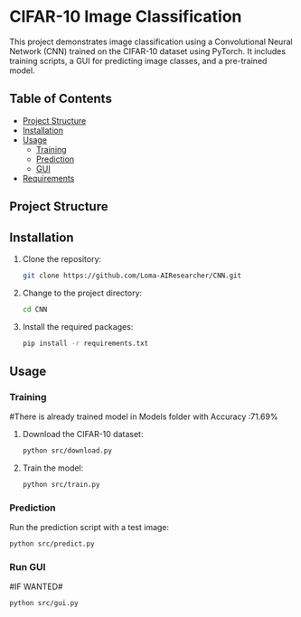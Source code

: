 # CIFAR-10 Image Classification

This project demonstrates image classification using a Convolutional Neural Network (CNN) trained on the CIFAR-10 dataset using PyTorch. It includes training scripts, a GUI for predicting image classes, and a pre-trained model.

## Table of Contents

- [Project Structure](#project-structure)
- [Installation](#installation)
- [Usage](#usage)
  - [Training](#training)
  - [Prediction](#prediction)
  - [GUI](#gui)
- [Requirements](#requirements)

## Project Structure

## Installation

1. Clone the repository:
    ```bash
    git clone https://github.com/Loma-AIResearcher/CNN.git
    ```
2. Change to the project directory:
    ```bash
    cd CNN
    ```
3. Install the required packages:
    ```bash
    pip install -r requirements.txt
    ```

## Usage

### Training
#There is already trained model in Models folder with Accuracy :71.69%
1. Download the CIFAR-10 dataset:
    ```bash
    python src/download.py
    ```
2. Train the model:
    ```bash
    python src/train.py
    ```


    


### Prediction

Run the prediction script with a test image:
```bash
python src/predict.py
```



### Run GUI
#IF WANTED#

```bash
python src/gui.py


